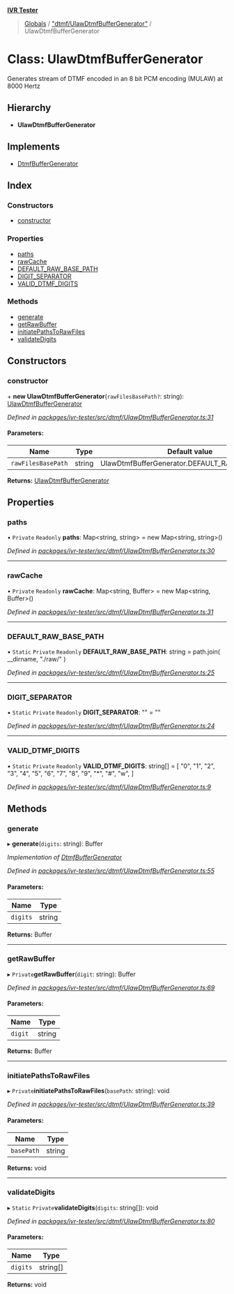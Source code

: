 **[IVR Tester](../README.md)**

> [Globals](../README.md) / ["dtmf/UlawDtmfBufferGenerator"](../modules/_dtmf_ulawdtmfbuffergenerator_.md) / UlawDtmfBufferGenerator

# Class: UlawDtmfBufferGenerator

Generates stream of DTMF encoded in an 8 bit PCM encoding (MULAW) at 8000 Hertz

## Hierarchy

* **UlawDtmfBufferGenerator**

## Implements

* [DtmfBufferGenerator](../interfaces/_dtmf_dtmfplayer_.dtmfbuffergenerator.md)

## Index

### Constructors

* [constructor](_dtmf_ulawdtmfbuffergenerator_.ulawdtmfbuffergenerator.md#constructor)

### Properties

* [paths](_dtmf_ulawdtmfbuffergenerator_.ulawdtmfbuffergenerator.md#paths)
* [rawCache](_dtmf_ulawdtmfbuffergenerator_.ulawdtmfbuffergenerator.md#rawcache)
* [DEFAULT\_RAW\_BASE\_PATH](_dtmf_ulawdtmfbuffergenerator_.ulawdtmfbuffergenerator.md#default_raw_base_path)
* [DIGIT\_SEPARATOR](_dtmf_ulawdtmfbuffergenerator_.ulawdtmfbuffergenerator.md#digit_separator)
* [VALID\_DTMF\_DIGITS](_dtmf_ulawdtmfbuffergenerator_.ulawdtmfbuffergenerator.md#valid_dtmf_digits)

### Methods

* [generate](_dtmf_ulawdtmfbuffergenerator_.ulawdtmfbuffergenerator.md#generate)
* [getRawBuffer](_dtmf_ulawdtmfbuffergenerator_.ulawdtmfbuffergenerator.md#getrawbuffer)
* [initiatePathsToRawFiles](_dtmf_ulawdtmfbuffergenerator_.ulawdtmfbuffergenerator.md#initiatepathstorawfiles)
* [validateDigits](_dtmf_ulawdtmfbuffergenerator_.ulawdtmfbuffergenerator.md#validatedigits)

## Constructors

### constructor

\+ **new UlawDtmfBufferGenerator**(`rawFilesBasePath?`: string): [UlawDtmfBufferGenerator](_dtmf_ulawdtmfbuffergenerator_.ulawdtmfbuffergenerator.md)

*Defined in [packages/ivr-tester/src/dtmf/UlawDtmfBufferGenerator.ts:31](https://github.com/SketchingDev/ivr-tester/blob/a93dd5f/packages/ivr-tester/src/dtmf/UlawDtmfBufferGenerator.ts#L31)*

#### Parameters:

Name | Type | Default value |
------ | ------ | ------ |
`rawFilesBasePath` | string | UlawDtmfBufferGenerator.DEFAULT\_RAW\_BASE\_PATH |

**Returns:** [UlawDtmfBufferGenerator](_dtmf_ulawdtmfbuffergenerator_.ulawdtmfbuffergenerator.md)

## Properties

### paths

• `Private` `Readonly` **paths**: Map\<string, string> = new Map\<string, string>()

*Defined in [packages/ivr-tester/src/dtmf/UlawDtmfBufferGenerator.ts:30](https://github.com/SketchingDev/ivr-tester/blob/a93dd5f/packages/ivr-tester/src/dtmf/UlawDtmfBufferGenerator.ts#L30)*

___

### rawCache

• `Private` `Readonly` **rawCache**: Map\<string, Buffer> = new Map\<string, Buffer>()

*Defined in [packages/ivr-tester/src/dtmf/UlawDtmfBufferGenerator.ts:31](https://github.com/SketchingDev/ivr-tester/blob/a93dd5f/packages/ivr-tester/src/dtmf/UlawDtmfBufferGenerator.ts#L31)*

___

### DEFAULT\_RAW\_BASE\_PATH

▪ `Static` `Private` `Readonly` **DEFAULT\_RAW\_BASE\_PATH**: string = path.join( \_\_dirname, "./raw/" )

*Defined in [packages/ivr-tester/src/dtmf/UlawDtmfBufferGenerator.ts:25](https://github.com/SketchingDev/ivr-tester/blob/a93dd5f/packages/ivr-tester/src/dtmf/UlawDtmfBufferGenerator.ts#L25)*

___

### DIGIT\_SEPARATOR

▪ `Static` `Private` `Readonly` **DIGIT\_SEPARATOR**: "" = ""

*Defined in [packages/ivr-tester/src/dtmf/UlawDtmfBufferGenerator.ts:24](https://github.com/SketchingDev/ivr-tester/blob/a93dd5f/packages/ivr-tester/src/dtmf/UlawDtmfBufferGenerator.ts#L24)*

___

### VALID\_DTMF\_DIGITS

▪ `Static` `Private` `Readonly` **VALID\_DTMF\_DIGITS**: string[] = [ "0", "1", "2", "3", "4", "5", "6", "7", "8", "9", "*", "#", "w", ]

*Defined in [packages/ivr-tester/src/dtmf/UlawDtmfBufferGenerator.ts:9](https://github.com/SketchingDev/ivr-tester/blob/a93dd5f/packages/ivr-tester/src/dtmf/UlawDtmfBufferGenerator.ts#L9)*

## Methods

### generate

▸ **generate**(`digits`: string): Buffer

*Implementation of [DtmfBufferGenerator](../interfaces/_dtmf_dtmfplayer_.dtmfbuffergenerator.md)*

*Defined in [packages/ivr-tester/src/dtmf/UlawDtmfBufferGenerator.ts:55](https://github.com/SketchingDev/ivr-tester/blob/a93dd5f/packages/ivr-tester/src/dtmf/UlawDtmfBufferGenerator.ts#L55)*

#### Parameters:

Name | Type |
------ | ------ |
`digits` | string |

**Returns:** Buffer

___

### getRawBuffer

▸ `Private`**getRawBuffer**(`digit`: string): Buffer

*Defined in [packages/ivr-tester/src/dtmf/UlawDtmfBufferGenerator.ts:69](https://github.com/SketchingDev/ivr-tester/blob/a93dd5f/packages/ivr-tester/src/dtmf/UlawDtmfBufferGenerator.ts#L69)*

#### Parameters:

Name | Type |
------ | ------ |
`digit` | string |

**Returns:** Buffer

___

### initiatePathsToRawFiles

▸ `Private`**initiatePathsToRawFiles**(`basePath`: string): void

*Defined in [packages/ivr-tester/src/dtmf/UlawDtmfBufferGenerator.ts:39](https://github.com/SketchingDev/ivr-tester/blob/a93dd5f/packages/ivr-tester/src/dtmf/UlawDtmfBufferGenerator.ts#L39)*

#### Parameters:

Name | Type |
------ | ------ |
`basePath` | string |

**Returns:** void

___

### validateDigits

▸ `Static` `Private`**validateDigits**(`digits`: string[]): void

*Defined in [packages/ivr-tester/src/dtmf/UlawDtmfBufferGenerator.ts:80](https://github.com/SketchingDev/ivr-tester/blob/a93dd5f/packages/ivr-tester/src/dtmf/UlawDtmfBufferGenerator.ts#L80)*

#### Parameters:

Name | Type |
------ | ------ |
`digits` | string[] |

**Returns:** void
